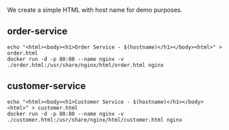 
We create a simple HTML with host name for demo purposes.

## order-service

```
echo "<html><body><h1>Order Service - $(hostname)</h1></body><html>" > order.html
docker run -d -p 80:80 --name nginx -v ./order.html:/usr/share/nginx/html/order.html nginx
```

## customer-service
```
echo "<html><body><h1>Customer Service - $(hostname)</h1></body><html>" > customer.html
docker run -d -p 80:80 --name nginx -v ./customer.html:/usr/share/nginx/html/customer.html nginx
```
